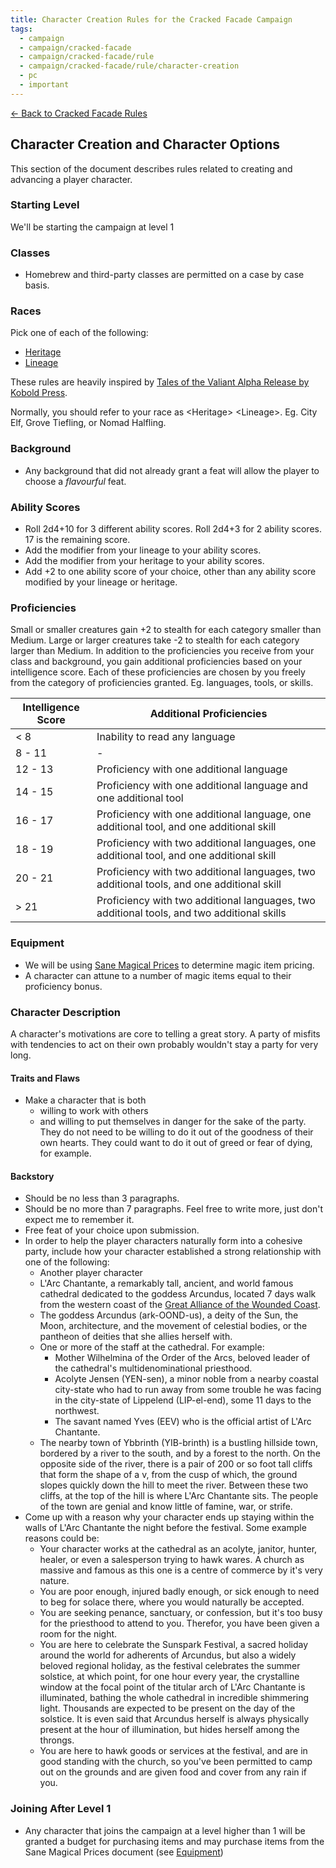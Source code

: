 ```yaml
---
title: Character Creation Rules for the Cracked Facade Campaign
tags:
  - campaign
  - campaign/cracked-facade
  - campaign/cracked-facade/rule
  - campaign/cracked-facade/rule/character-creation
  - pc
  - important
---
```


[<- Back to Cracked Facade Rules](./index.md)

## Character Creation and Character Options

This section of the document describes rules related to creating and advancing a player character.

### Starting Level

We'll be starting the campaign at level 1

### Classes

- Homebrew and third-party classes are permitted on a case by case basis.

### Races

Pick one of each of the following:

- [Heritage](heritage/index.md)
- [Lineage](lineage/index.md)

These rules are heavily inspired by [Tales of the Valiant Alpha Release by Kobold Press](https://koboldpress.com/kpstore/product/tales-of-the-valiant-alpha-release-pdf/).

Normally, you should refer to your race as <Heritage\> <Lineage\>. Eg. City Elf, Grove Tiefling, or Nomad Halfling.

### Background

- Any background that did not already grant a feat will allow the player to choose a *flavourful* feat.

### Ability Scores

- Roll 2d4+10 for 3 different ability scores. Roll 2d4+3 for 2 ability scores. 17 is the remaining score.
- Add the modifier from your lineage to your ability scores.
- Add the modifier from your heritage to your ability scores.
- Add +2 to one ability score of your choice, other than any ability score modified by your lineage or heritage.

### Proficiencies

Small or smaller creatures gain +2 to stealth for each category smaller than Medium. Large or larger creatures take -2 to stealth for each category larger than Medium.
In addition to the proficiencies you receive from your class and background, you gain additional proficiencies based on your intelligence score. Each of these proficiencies are chosen by you freely from the category of proficiencies granted. Eg. languages, tools, or skills.

| Intelligence Score | Additional Proficiencies                                                                   |
| ------------------ | ------------------------------------------------------------------------------------------ |
| < 8                | Inability to read any language                                                             |
| 8 - 11             | -                                                                                          |
| 12 - 13            | Proficiency with one additional language                                                   |
| 14 - 15            | Proficiency with one additional language and one additional tool                           |
| 16 - 17            | Proficiency with one additional language, one additional tool, and one additional skill    |
| 18 - 19            | Proficiency with two additional languages, one additional tool, and one additional skill   |
| 20 - 21            | Proficiency with two additional languages, two additional tools, and one additional skill  |
| > 21               | Proficiency with two additional languages, two additional tools, and two additional skills |

### Equipment

- We will be using [Sane Magical Prices](https://drive.google.com/file/d/0B8XAiXpOfz9cMWt1RTBicmpmUDg/view?usp=sharing&resourcekey=0-ceHUken0_UhQ3Apa6g4SJA) to determine magic item pricing.
- A character can attune to a number of magic items equal to their proficiency bonus.

### Character Description

A character's motivations are core to telling a great story. A party of misfits with tendencies to act on their own probably wouldn't stay a party for very long.

#### Traits and Flaws

- Make a character that is both
	- willing to work with others
	- and willing to put themselves in danger for the sake of the party. They do not need to be willing to do it out of the goodness of their own hearts. They could want to do it out of greed or fear of dying, for example.

#### Backstory

- Should be no less than 3 paragraphs.
- Should be no more than 7 paragraphs. Feel free to write more, just don't expect me to remember it.
- Free feat of your choice upon submission.
- In order to help the player characters naturally form into a cohesive party, include how your character established a strong relationship with one of the following:
	- Another player character
	- L'Arc Chantante, a remarkably tall, ancient, and world famous cathedral dedicated to the goddess Arcundus, located 7 days walk from the western coast of the [Great Alliance of the Wounded Coast](../../../lore/place/nation/great-alliance.md).
	- The goddess Arcundus (ark-OOND-us), a deity of the Sun, the Moon, architecture, and the movement of celestial bodies, or the pantheon of deities that she allies herself with.
	- One or more of the staff at the cathedral. For example:
		- Mother Wilhelmina of the Order of the Arcs, beloved leader of the cathedral's multidenominational priesthood.
		- Acolyte Jensen (YEN-sen), a minor noble from a nearby coastal city-state who had to run away from some trouble he was facing in the city-state of Lippelend (LIP-el-end), some 11 days to the northwest.
		- The savant named Yves (EEV) who is the official artist of L'Arc Chantante.
	- The nearby town of Ybbrinth (YIB-brinth) is a bustling hillside town, bordered by a river to the south, and by a forest to the north. On the opposite side of the river, there is a pair of 200 or so foot tall cliffs that form the shape of a v, from the cusp of which, the ground slopes quickly down the hill to meet the river. Between these two cliffs, at the top of the hill is where L'Arc Chantante sits. The people of the town are genial and know little of famine, war, or strife.
- Come up with a reason why your character ends up staying within the walls of L'Arc Chantante the night before the festival. Some example reasons could be:
	- Your character works at the cathedral as an acolyte, janitor, hunter, healer, or even a salesperson trying to hawk wares. A church as massive and famous as this one is a centre of commerce by it's very nature.
	- You are poor enough, injured badly enough, or sick enough to need to beg for solace there, where you would naturally be accepted.
	- You are seeking penance, sanctuary, or confession, but it's too busy for the priesthood to attend to you. Therefor, you have been given a room for the night.
	- You are here to celebrate the Sunspark Festival, a sacred holiday around the world for adherents of Arcundus, but also a widely beloved regional holiday, as the festival celebrates the summer solstice, at which point, for one hour every year, the crystalline window at the focal point of the titular arch of L'Arc Chantante is illuminated, bathing the whole cathedral in incredible shimmering light. Thousands are expected to be present on the day of the solstice. It is even said that Arcundus herself is always physically present at the hour of illumination, but hides herself among the throngs.
	- You are here to hawk goods or services at the festival, and are in good standing with the church, so you've been permitted to camp out on the grounds and are given food and cover from any rain if you.

### Joining After Level 1

- Any character that joins the campaign at a level higher than 1 will be granted a budget for purchasing items and may purchase items from the Sane Magical Prices document (see [Equipment](#equipment))
